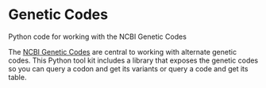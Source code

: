 # Genetic Codes

Python code for working with the NCBI Genetic Codes

The [NCBI Genetic Codes](https://www.ncbi.nlm.nih.gov/Taxonomy/Utils/wprintgc.cgi?chapter=tgencodes#SG1) are central to working with alternate genetic codes. This Python tool kit includes a library that exposes the genetic codes so you can query a codon and get its variants or query a code and get its table.

